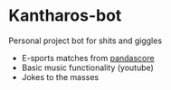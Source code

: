 <!--
 Copyright 2022 andremmfaria
 
 Licensed under the Apache License, Version 2.0 (the "License");
 you may not use this file except in compliance with the License.
 You may obtain a copy of the License at
 
     http://www.apache.org/licenses/LICENSE-2.0
 
 Unless required by applicable law or agreed to in writing, software
 distributed under the License is distributed on an "AS IS" BASIS,
 WITHOUT WARRANTIES OR CONDITIONS OF ANY KIND, either express or implied.
 See the License for the specific language governing permissions and
 limitations under the License.
-->

# Kantharos-bot

Personal project bot for shits and giggles

* E-sports matches from [pandascore](https://pandascore.co/)
* Basic music functionality (youtube)
* Jokes to the masses
